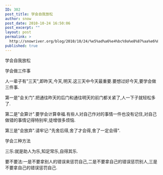 ```yaml
---
ID: 302
post_title: 学会自我放松
author: snow
post_date: 2010-10-24 16:50:06
post_excerpt: ""
layout: post
permalink: >
  http://snowriver.org/blog/2010/10/24/%e5%ad%a6%e4%bc%9a%e8%87%aa%e6%88%91%e6%94%be%e6%9d%be/
published: true
---
```

学会自我放松

学会做三件事

人一辈子有"三天",即昨天,今天,明天.这三天中今天最重要.要想过好今天,要学会做三件事.

第一是"会关门".把通往昨天的后门和通往明天的前门都关紧了,人一下子就轻松多了.


第二是"会算计".要学会计算幸福.有些人对自己作对的事情一件也没有记住,对自己做错的事情记得特别牢,徒增很多烦恼.

第三是"会放弃".请牢记:"先舍后得,舍了才会得,舍了一定会得".

学会三种方法

三乐:就是助人为乐,知足常乐,自得其乐.

要不要法:一是不要拿别人的错误来惩罚自己,二是不要拿自己的错误惩罚别人,三是不要拿自己的错误惩罚自己.